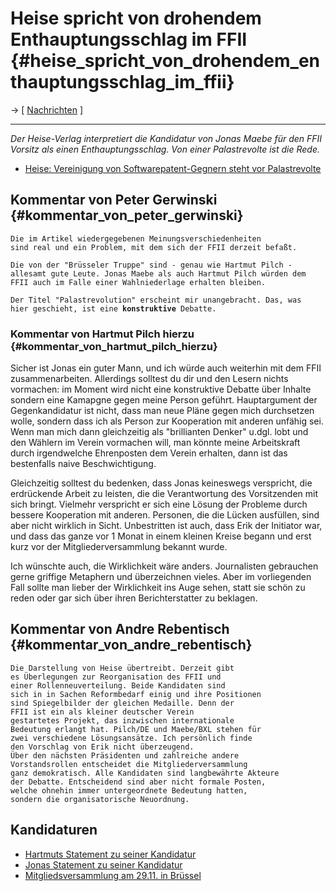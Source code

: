 # Heise spricht von drohendem Enthauptungsschlag im FFII {#heise_spricht_von_drohendem_enthauptungsschlag_im_ffii}

-\> \[ [ Nachrichten](SwpatcninoDe "wikilink") \]

------------------------------------------------------------------------

*Der Heise-Verlag interpretiert die Kandidatur von Jonas Maebe für den
FFII Vorsitz als einen Enthauptungsschlag. Von einer Palastrevolte ist
die Rede.*

-   [Heise: Vereinigung von Softwarepatent-Gegnern steht vor
    Palastrevolte](http://www.heise.de/newsticker/meldung/66574 "wikilink")

## Kommentar von Peter Gerwinski {#kommentar_von_peter_gerwinski}

`Die im Artikel wiedergegebenen Meinungsverschiedenheiten `\
`sind real und ein Problem, mit dem sich der FFII derzeit befaßt.`

`Die von der "Brüsseler Truppe" sind - genau wie Hartmut Pilch -`\
`allesamt gute Leute. Jonas Maebe als auch Hartmut Pilch würden dem`\
`FFII auch im Falle einer Wahlniederlage erhalten bleiben.`

`Der Titel "Palastrevolution" erscheint mir unangebracht. Das, was`\
`hier geschieht, ist eine `**`konstruktive`**` Debatte.`

### Kommentar von Hartmut Pilch hierzu {#kommentar_von_hartmut_pilch_hierzu}

Sicher ist Jonas ein guter Mann, und ich würde auch weiterhin mit dem
FFII zusammenarbeiten. Allerdings solltest du dir und den Lesern nichts
vormachen: im Moment wird nicht eine konstruktive Debatte über Inhalte
sondern eine Kamapgne gegen meine Person geführt. Hauptargument der
Gegenkandidatur ist nicht, dass man neue Pläne gegen mich durchsetzen
wolle, sondern dass ich als Person zur Kooperation mit anderen unfähig
sei. Wenn man mich dann gleichzeitig als \"brillianten Denker\" u.dgl.
lobt und den Wählern im Verein vormachen will, man könnte meine
Arbeitskraft durch irgendwelche Ehrenposten dem Verein erhalten, dann
ist das bestenfalls naive Beschwichtigung.

Gleichzeitig solltest du bedenken, dass Jonas keineswegs verspricht, die
erdrückende Arbeit zu leisten, die die Verantwortung des Vorsitzenden
mit sich bringt. Vielmehr verspricht er sich eine Lösung der Probleme
durch bessere Kooperation mit anderen. Personen, die die Lücken
ausfüllen, sind aber nicht wirklich in Sicht. Unbestritten ist auch,
dass Erik der Initiator war, und dass das ganze vor 1 Monat in einem
kleinen Kreise begann und erst kurz vor der Mitgliederversammlung
bekannt wurde.

Ich wünschte auch, die Wirklichkeit wäre anders. Journalisten gebrauchen
gerne griffige Metaphern und überzeichnen vieles. Aber im vorliegenden
Fall sollte man lieber der Wirklichkeit ins Auge sehen, statt sie schön
zu reden oder gar sich über ihren Berichterstatter zu beklagen.

## Kommentar von Andre Rebentisch {#kommentar_von_andre_rebentisch}

`Die Darstellung von Heise übertreibt. Derzeit gibt `\
`es Überlegungen zur Reorganisation des FFII und`\
`einer Rollenneuverteilung. Beide Kandidaten sind`\
`sich in in Sachen Reformbedarf einig und ihre Positionen`\
`sind Spiegelbilder der gleichen Medaille. Denn der `\
`FFII ist ein als kleiner deutscher Verein `\
`gestartetes Projekt, das inzwischen internationale`\
`Bedeutung erlangt hat. Pilch/DE und Maebe/BXL stehen für`\
`zwei verschiedene Lösungsansätze. Ich persönlich finde`\
`den Vorschlag von Erik nicht überzeugend. `\
`Über den nächsten Präsidenten und zahlreiche andere`\
`Vorstandsrollen entscheidet die Mitgliederversammlung`\
`ganz demokratisch. Alle Kandidaten sind langbewährte Akteure`\
`der Debatte. Entscheidend sind aber nicht formale Posten,`\
`welche ohnehin immer untergeordnete Bedeutung hatten,`\
`sondern die organisatorische Neuordnung.`

## Kandidaturen

-   [ Hartmuts Statement zu seiner
    Kandidatur](FfiiKonvPhm0511En "wikilink")
-   [ Jonas Statement zu seiner
    Kandidatur](FfiiKonvJmaebe0511En "wikilink")
-   [ Mitgliedsversammlung am 29.11. in
    Brüssel](FfiiKonvAgenda0511En "wikilink")

